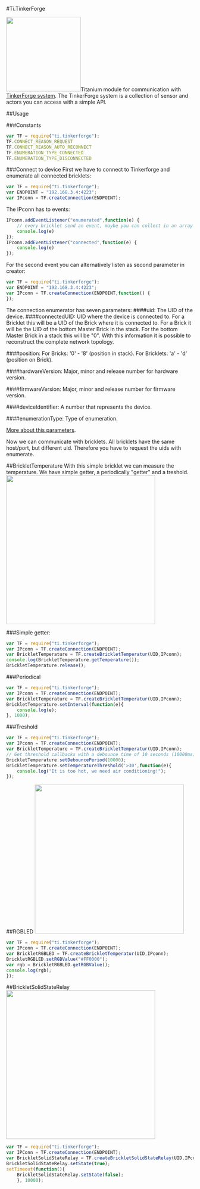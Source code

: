 #Ti.TinkerForge


<img qlign="right" src="http://download.tinkerforge.com/press/media/brick_stack_back.jpg" width=200/>Titanium module for communication with [TinkerForge system](http://tinkerforge.com).
The TinkerForge system is a collection of sensor and actors you can access with a simple API.


##Usage

###Constants
```javascript
var TF = require("ti.tinkerforge");
TF.CONNECT_REASON_REQUEST
TF.CONNECT_REASON_AUTO_RECONNECT
TF.ENUMERATION_TYPE_CONNECTED
TF.ENUMERATION_TYPE_DISCONNECTED
```

###Connect to device
First we have to connect to Tinkerforge and enumerate all connected bricklets:
```javascript
var TF = require("ti.tinkerforge");
var ENDPOINT = "192.168.3.4:4223";
var IPconn = TF.createConnection(ENDPOINT);
```
The IPconn has to events:

```javascript
IPconn.addEventListener("enumerated",function(e) {
	// every bricklet send an event, maybe you can collect in an array
	console.log(e)
});
IPconn.addEventListener("connected",function(e) {
	console.log(e)
});

```
For the second event you can alternatively listen as second parameter in creator:
 ```javascript
var TF = require("ti.tinkerforge");
var ENDPOINT = "192.168.3.4:4223";
var IPconn = TF.createConnection(ENDPOINT,function() {
});
```
The connection enumerator has seven parameters:
####uid: 
The UID of the device.
####connectedUID: 
UID where the device is connected to. For a Bricklet this will be a UID of the Brick where it is connected to. For a Brick it will be the UID of the bottom Master Brick in the stack. For the bottom Master Brick in a stack this will be "0". With this information it is possible to reconstruct the complete network topology.

####position: 
For Bricks: '0' - '8' (position in stack). For Bricklets: 'a' - 'd' (position on Brick).

####hardwareVersion: 
Major, minor and release number for hardware version.

####firmwareVersion: 
Major, minor and release number for firmware version.

####deviceIdentifier:
A number that represents the device.

####enumerationType: 
Type of enumeration.

[More about this parameters](http://www.tinkerforge.com/en/doc/Software/IPConnection_Java.html#ipcon-java).

Now we can communicate with bricklets. All bricklets have the same host/port, but different uid. Therefore you have to request the uids with enumerate. 

##BrickletTemperature
With this simple bricklet we can measure the temperature. We have simple getter, a periodically "getter" and a  treshold.
<img src="http://www.tinkerforge.com/en/doc/_images/Bricklets/bricklet_temperature_tilted_600.jpg" width=400/>

###Simple getter:
```javascript
var TF = require("ti.tinkerforge");
var IPconn = TF.createConnection(ENDPOINT);
var BrickletTemperature = TF.createBrickletTemperatur(UID,IPconn);
console.log(BrickletTemperature.getTemperature());
BrickletTemperature.release();
```

###Periodical
```javascript
var TF = require("ti.tinkerforge");
var IPconn = TF.createConnection(ENDPOINT);
var BrickletTemperature = TF.createBrickletTemperatur(UID,IPconn);
BrickletTemperature.setInterval(function(e){
	console.log(e);
}, 1000);

```
###Treshold
```javascript
var TF = require("ti.tinkerforge");
var IPconn = TF.createConnection(ENDPOINT);
var BrickletTemperature = TF.createBrickletTemperatur(UID,IPconn);
// Get threshold callbacks with a debounce time of 10 seconds (10000ms)
BrickletTemperature.setDebouncePeriod(10000);
BrickletTemperature.setTemperatureThreshold('>30',function(e){
	console.log("It is too hot, we need air conditioning!");
});
```

##RGBLED
<img src="http://www.tinkerforge.com/en/doc/_images/Bricklets/bricklet_rgb_led_tilted_350.jpg" width=400 />
```javascript
var TF = require("ti.tinkerforge");
var IPconn = TF.createConnection(ENDPOINT);
var BrickletRGBLED = TF.createBrickletTemperatur(UID,IPconn);
BrickletRGBLED.setRGBValue("#FF0000");
var rgb = BrickletRGBLED.getRGBValue();
console.log(rgb);
});
```
##BrickletSolidStateRelay
<img src="http://www.tinkerforge.com/en/doc/_images/Bricklets/bricklet_ssr_w_ssr_350.jpg" width=400 />
```javascript
var TF = require("ti.tinkerforge");
var IPConn = TF.createConnection(ENDPOINT);
var BrickletSolidStateRelay = TF.createBrickletSolidStateRelay(UID,IPconn);
BrickletSolidStateRelay.setState(true);
setTimeout(function(){
	BrickletSolidStateRelay.setState(false);
	}, 10000);

```





